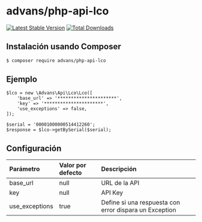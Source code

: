# advans/php-api-lco

[![Latest Stable Version](https://img.shields.io/packagist/v/advans/php-api-lco?style=flat-square)](https://packagist.org/packages/advans/php-api-lco)
[![Total Downloads](https://img.shields.io/packagist/dt/advans/php-api-lco?style=flat-square)](https://packagist.org/packages/advans/php-api-lco)

## Instalación usando Composer

```sh
$ composer require advans/php-api-lco
```

## Ejemplo

````
$lco = new \Advans\Api\Lco\Lco([
    'base_url' => '**********************',
    'key' => '**********************',
    'use_exceptions' => false,
]);

$serial = '00001000000514412260';
$response = $lco->getBySerial($serial);
````

## Configuración

| Parámetro | Valor por defecto | Descripción |
| :--- | :--- | :--- |
| base_url | null | URL de la API |
| key | null | API Key |
| use_exceptions | true | Define si una respuesta con error dispara un Exception
